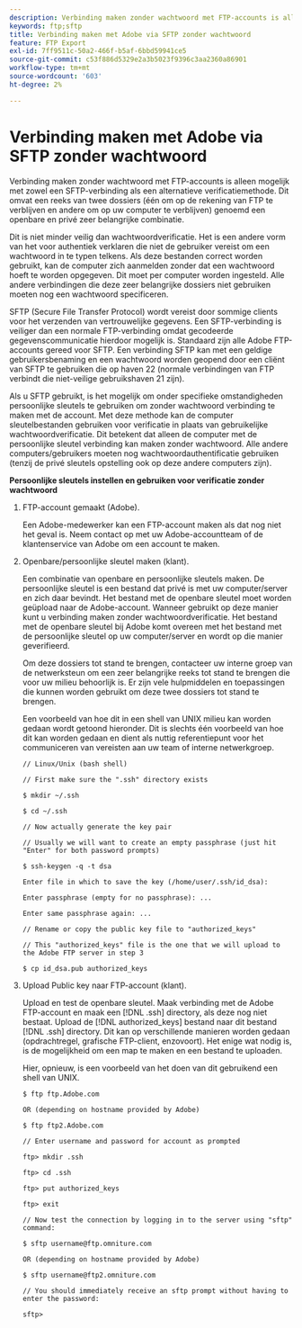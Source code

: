 ```yaml
---
description: Verbinding maken zonder wachtwoord met FTP-accounts is alleen mogelijk met zowel een SFTP-verbinding als een alternatieve verificatiemethode. Dit omvat een reeks van twee dossiers (één om op de rekening van FTP te verblijven en andere om op uw computer te verblijven) genoemd een openbare en privé zeer belangrijke combinatie.
keywords: ftp;sftp
title: Verbinding maken met Adobe via SFTP zonder wachtwoord
feature: FTP Export
exl-id: 7ff9511c-50a2-466f-b5af-6bbd59941ce5
source-git-commit: c53f886d5329e2a3b5023f9396c3aa2360a86901
workflow-type: tm+mt
source-wordcount: '603'
ht-degree: 2%

---
```


# Verbinding maken met Adobe via SFTP zonder wachtwoord

Verbinding maken zonder wachtwoord met FTP-accounts is alleen mogelijk met zowel een SFTP-verbinding als een alternatieve verificatiemethode. Dit omvat een reeks van twee dossiers (één om op de rekening van FTP te verblijven en andere om op uw computer te verblijven) genoemd een openbare en privé zeer belangrijke combinatie.

Dit is niet minder veilig dan wachtwoordverificatie. Het is een andere vorm van het voor authentiek verklaren die niet de gebruiker vereist om een wachtwoord in te typen telkens. Als deze bestanden correct worden gebruikt, kan de computer zich aanmelden zonder dat een wachtwoord hoeft te worden opgegeven. Dit moet per computer worden ingesteld. Alle andere verbindingen die deze zeer belangrijke dossiers niet gebruiken moeten nog een wachtwoord specificeren.

SFTP (Secure File Transfer Protocol) wordt vereist door sommige clients voor het verzenden van vertrouwelijke gegevens. Een SFTP-verbinding is veiliger dan een normale FTP-verbinding omdat gecodeerde gegevenscommunicatie hierdoor mogelijk is. Standaard zijn alle Adobe FTP-accounts gereed voor SFTP. Een verbinding SFTP kan met een geldige gebruikersbenaming en een wachtwoord worden geopend door een cliënt van SFTP te gebruiken die op haven 22 (normale verbindingen van FTP verbindt die niet-veilige gebruikshaven 21 zijn).

Als u SFTP gebruikt, is het mogelijk om onder specifieke omstandigheden persoonlijke sleutels te gebruiken om zonder wachtwoord verbinding te maken met de account. Met deze methode kan de computer sleutelbestanden gebruiken voor verificatie in plaats van gebruikelijke wachtwoordverificatie. Dit betekent dat alleen de computer met de persoonlijke sleutel verbinding kan maken zonder wachtwoord. Alle andere computers/gebruikers moeten nog wachtwoordauthentificatie gebruiken (tenzij de privé sleutels opstelling ook op deze andere computers zijn).

**Persoonlijke sleutels instellen en gebruiken voor verificatie zonder wachtwoord**

1. FTP-account gemaakt (Adobe).

   Een Adobe-medewerker kan een FTP-account maken als dat nog niet het geval is. Neem contact op met uw Adobe-accountteam of de klantenservice van Adobe om een account te maken.
1. Openbare/persoonlijke sleutel maken (klant).

   Een combinatie van openbare en persoonlijke sleutels maken. De persoonlijke sleutel is een bestand dat privé is met uw computer/server en zich daar bevindt. Het bestand met de openbare sleutel moet worden geüpload naar de Adobe-account. Wanneer gebruikt op deze manier kunt u verbinding maken zonder wachtwoordverificatie. Het bestand met de openbare sleutel bij Adobe komt overeen met het bestand met de persoonlijke sleutel op uw computer/server en wordt op die manier geverifieerd.

   Om deze dossiers tot stand te brengen, contacteer uw interne groep van de netwerksteun om een zeer belangrijke reeks tot stand te brengen die voor uw milieu behoorlijk is. Er zijn vele hulpmiddelen en toepassingen die kunnen worden gebruikt om deze twee dossiers tot stand te brengen.

   Een voorbeeld van hoe dit in een shell van UNIX milieu kan worden gedaan wordt getoond hieronder. Dit is slechts één voorbeeld van hoe dit kan worden gedaan en dient als nuttig referentiepunt voor het communiceren van vereisten aan uw team of interne netwerkgroep.

   ```
   // Linux/Unix (bash shell)
   
   // First make sure the ".ssh" directory exists
   
   $ mkdir ~/.ssh
   
   $ cd ~/.ssh
   
   // Now actually generate the key pair
   
   // Usually we will want to create an empty passphrase (just hit "Enter" for both password prompts)
   
   $ ssh-keygen -q -t dsa
   
   Enter file in which to save the key (/home/user/.ssh/id_dsa):
   
   Enter passphrase (empty for no passphrase): ...
   
   Enter same passphrase again: ...
   
   // Rename or copy the public key file to "authorized_keys"
   
   // This "authorized_keys" file is the one that we will upload to the Adobe FTP server in step 3
   
   $ cp id_dsa.pub authorized_keys 
   ```

1. Upload Public key naar FTP-account (klant).

   Upload en test de openbare sleutel. Maak verbinding met de Adobe FTP-account en maak een [!DNL .ssh] directory, als deze nog niet bestaat. Upload de [!DNL authorized_keys] bestand naar dit bestand [!DNL .ssh] directory. Dit kan op verschillende manieren worden gedaan (opdrachtregel, grafische FTP-client, enzovoort). Het enige wat nodig is, is de mogelijkheid om een map te maken en een bestand te uploaden.

   Hier, opnieuw, is een voorbeeld van het doen van dit gebruikend een shell van UNIX.

   ```
   $ ftp ftp.Adobe.com
   
   OR (depending on hostname provided by Adobe)
   
   $ ftp ftp2.Adobe.com
   
   // Enter username and password for account as prompted
   
   ftp> mkdir .ssh
   
   ftp> cd .ssh
   
   ftp> put authorized_keys
   
   ftp> exit
   
   // Now test the connection by logging in to the server using "sftp" command:
   
   $ sftp username@ftp.omniture.com
   
   OR (depending on hostname provided by Adobe)
   
   $ sftp username@ftp2.omniture.com
   
   // You should immediately receive an sftp prompt without having to enter the password:
   
   sftp>
   ```
